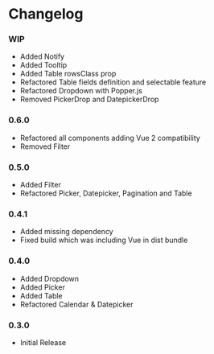 # Changelog

### WIP

 - Added Notify
 - Added Tooltip
 - Added Table rowsClass prop
 - Refactored Table fields definition and selectable feature
 - Refactored Dropdown with Popper.js
 - Removed PickerDrop and DatepickerDrop

### 0.6.0

 - Refactored all components adding Vue 2 compatibility
 - Removed Filter

### 0.5.0

 - Added Filter
 - Refactored Picker, Datepicker, Pagination and Table

### 0.4.1

 - Added missing dependency
 - Fixed build which was including Vue in dist bundle

### 0.4.0

 - Added Dropdown
 - Added Picker
 - Added Table
 - Refactored Calendar & Datepicker

### 0.3.0

 - Initial Release
